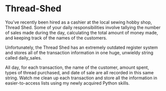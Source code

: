 # Thread-Shed

You’ve recently been hired as a cashier at the local sewing hobby shop, Thread Shed. Some of your daily responsibilities involve tallying the number of sales made during the day, calculating the total amount of money made, and keeping track of the names of the customers.

Unfortunately, the Thread Shed has an extremely outdated register system and stores all of the transaction information in one huge, unwieldy string called daily_sales.

All day, for each transaction, the name of the customer, amount spent, types of thread purchased, and date of sale are all recorded in this same string. Watch me clean up each transaction and store all the information in easier-to-access lists using my newly acquired Python skills.
